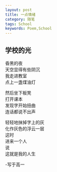 ```yaml
---
layout: post
title: 一点情绪
category: 随笔
tags: School
keywords: Poem,School
---
```

## 学校的光

昏黑的夜  
天空显得有些阴沉  
我走进教室  
点上一盏煤油灯  

然后坐下板凳  
打开课本  
发现字开始扭曲  
连话都说不出声  

轻轻地抹掉字上的灰  
化作灰色的浮云一层  
这时   
进来一个人  
说   
这就是我的人生

-写于高一
